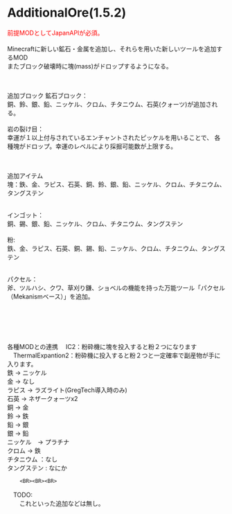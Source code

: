 AdditionalOre(1.5.2)
=============
<font color = "#FF0000">前提MODとしてJapanAPIが必須。</font>
<BR><BR>
Minecraftに新しい鉱石・金属を追加し、それらを用いた新しいツールを追加するMOD<BR>
またブロック破壊時に塊(mass)がドロップするようになる。<BR>
  <BR><BR>

追加ブロック
  鉱石ブロック：<BR>
  銅、鈴、銀、鉛、ニッケル、クロム、チタニウム、石英(クォーツ)が追加される。<BR><BR>
  岩の裂け目：<BR>
  幸運が１以上付与されているエンチャントされたピッケルを用いることで、
  各種塊がドロップ。幸運のレベルにより採掘可能数が上限する。
  <BR><BR><BR>
  
追加アイテム<BR>
  塊：鉄、金、ラピス、石英、銅、鈴、銀、鉛、ニッケル、クロム、チタニウム、タングステン<BR><BR>
  
  インゴット：<BR>
  	銅、錫、銀、鉛、ニッケル、クロム、チタニウム、タングステン
  <BR><BR>
  粉:<BR>
  	鉄、金、ラピス、石英、銅、錫、鉛、ニッケル、クロム、チタニウム、タングステン
  	<BR><BR>
  
  パクセル：<BR>
  斧、ツルハシ、クワ、草刈り鎌、ショベルの機能を持った万能ツール「パクセル（Mekanismベース）」を追加。
  <BR><BR>
  
  <BR><BR><BR>
  
 各種MODとの連携
 　IC2：粉砕機に塊を投入すると粉２つになります<BR>
 　ThermalExpantion2：粉砕機に投入すると粉２つと一定確率で副産物が手に入ります。<BR>
		鉄 -> ニッケル<BR>
		金 -> なし<BR>
		ラピス -> ラズライト(GregTech導入時のみ)<BR>
		石英 -> ネザークォーツx2<BR>
		銅 -> 金<BR>
		鈴 -> 鉄<BR>
		鉛 -> 銀<BR>
		銀 -> 鉛<BR>
		ニッケル　-> プラチナ<BR>
		クロム -> 鉄<BR>
		チタニウム ：なし<BR>
		タングステン : なにか<BR>
		
		<BR><BR><BR>
　TODO:<BR>
　　これといった追加などは無し。
